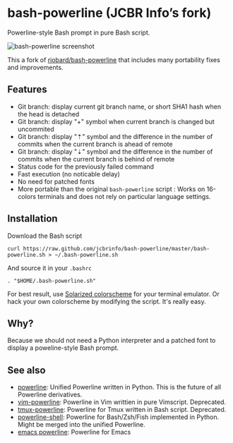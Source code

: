 # bash-powerline (JCBR Info’s fork)

Powerline-style Bash prompt in pure Bash script.

![bash-powerline screenshot](https://raw.github.com/jcbrinfo/bash-powerline/master/screenshots/solarized-light.png)

This a fork of [riobard/bash-powerline](https://github.com/riobard/bash-powerline)
that includes many portability fixes and improvements.

## Features

* Git branch: display current git branch name, or short SHA1 hash when the head
  is detached
* Git branch: display "+" symbol when current branch is changed but uncommited
* Git branch: display "⇡" symbol and the difference in the number of commits when the current branch is ahead of remote
* Git branch: display "⇣" symbol and the difference in the number of commits when the current branch is behind of remote
* Status code for the previously failed command
* Fast execution (no noticable delay)
* No need for patched fonts
* More portable than the original `bash-powerline` script : Works on 16-colors
  terminals and does not rely on particular language settings.


## Installation

Download the Bash script

    curl https://raw.github.com/jcbrinfo/bash-powerline/master/bash-powerline.sh > ~/.bash-powerline.sh

And source it in your `.bashrc`

    . "$HOME/.bash-powerline.sh"

For best result, use [Solarized
colorscheme](https://github.com/altercation/solarized) for your terminal
emulator. Or hack your own colorscheme by modifying the script. It's really
easy.


## Why?

Because we should not need a Python interpreter and a patched font to display
a poweline-style Bash prompt.


## See also
* [powerline](https://github.com/Lokaltog/powerline): Unified Powerline
  written in Python. This is the future of all Powerline derivatives. 
* [vim-powerline](https://github.com/Lokaltog/vim-powerline): Powerline in Vim
  writtien in pure Vimscript. Deprecated.
* [tmux-powerline](https://github.com/erikw/tmux-powerline): Powerline for Tmux
  written in Bash script. Deprecated.
* [powerline-shell](https://github.com/milkbikis/powerline-shell): Powerline for
  Bash/Zsh/Fish implemented in Python. Might be merged into the unified
  Powerline. 
* [emacs powerline](https://github.com/milkypostman/powerline): Powerline for
  Emacs
